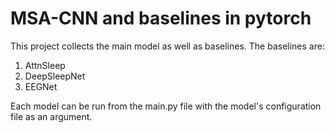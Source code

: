 # MSA-CNN and baselines in pytorch

This project collects the main model as well as baselines.
The baselines are:
1. AttnSleep
2. DeepSleepNet
3. EEGNet

Each model can be run from the main.py file with the model's configuration file as an argument.
